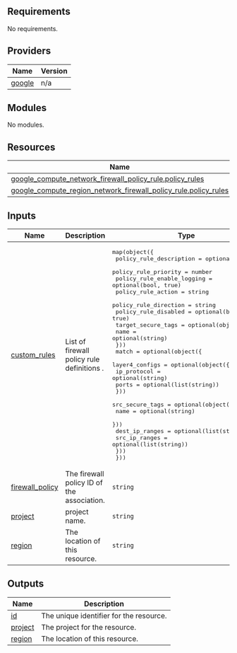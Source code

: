 <!-- BEGIN_TF_DOCS -->
## Requirements

No requirements.

## Providers

| Name | Version |
|------|---------|
| <a name="provider_google"></a> [google](#provider\_google) | n/a |

## Modules

No modules.

## Resources

| Name | Type |
|------|------|
| [google_compute_network_firewall_policy_rule.policy_rules](https://registry.terraform.io/providers/hashicorp/google/latest/docs/resources/compute_network_firewall_policy_rule) | resource |
| [google_compute_region_network_firewall_policy_rule.policy_rules](https://registry.terraform.io/providers/hashicorp/google/latest/docs/resources/compute_region_network_firewall_policy_rule) | resource |

## Inputs

| Name | Description | Type | Default | Required |
|------|-------------|------|---------|:--------:|
| <a name="input_custom_rules"></a> [custom\_rules](#input\_custom\_rules) | List of firewall policy rule definitions . | <pre>map(object({<br>    policy_rule_description    = optional(string)<br>    policy_rule_priority       = number<br>    policy_rule_enable_logging = optional(bool, true)<br>    policy_rule_action         = string<br>    policy_rule_direction      = string<br>    policy_rule_disabled       = optional(bool, true)<br>    target_secure_tags = optional(object({<br>      name = optional(string)<br>    }))<br>    match = optional(object({<br>      layer4_configs = optional(object({<br>        ip_protocol = optional(string)<br>        ports       = optional(list(string))<br>      }))<br>      src_secure_tags = optional(object({<br>        name = optional(string)<br>      }))<br>      dest_ip_ranges = optional(list(string))<br>      src_ip_ranges  = optional(list(string))<br>    }))<br>  }))</pre> | `{}` | no |
| <a name="input_firewall_policy"></a> [firewall\_policy](#input\_firewall\_policy) | The firewall policy ID of the association. | `string` | n/a | yes |
| <a name="input_project"></a> [project](#input\_project) | project name. | `string` | n/a | yes |
| <a name="input_region"></a> [region](#input\_region) | The location of this resource. | `string` | n/a | yes |

## Outputs

| Name | Description |
|------|-------------|
| <a name="output_id"></a> [id](#output\_id) | The unique identifier for the resource. |
| <a name="output_project"></a> [project](#output\_project) | The project for the resource. |
| <a name="output_region"></a> [region](#output\_region) | The location of this resource. |
<!-- END_TF_DOCS -->